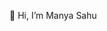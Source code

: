  👋 Hi, I’m Manya Sahu
 

<!---
manyasahu19/manyasahu19 is a ✨ special ✨ repository because its `README.md` (this file) appears on your GitHub profile.
You can click the Preview link to take a look at your changes.
--->
